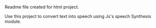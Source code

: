 Readme file created for html project.

Use this project to convert text into speech using Js's speech Synthesis module.
